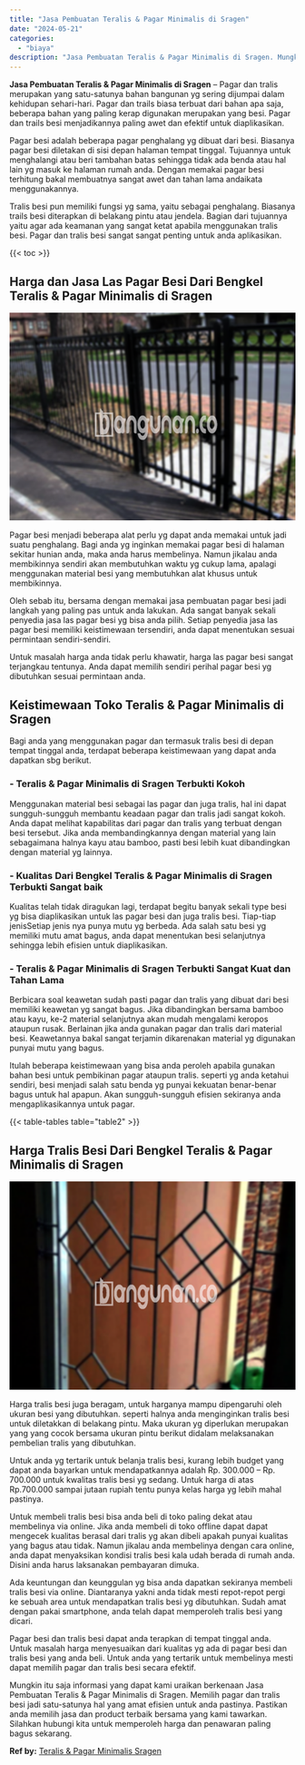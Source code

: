 ```yaml
---
title: "Jasa Pembuatan Teralis & Pagar Minimalis di Sragen"
date: "2024-05-21"
categories: 
  - "biaya"
description: "Jasa Pembuatan Teralis & Pagar Minimalis di Sragen. Mungkin itu saja informasi yang dapat kami uraikan berkenaan Jasa Pembuatan Teralis & Pagar Minimalis di..."
---
```


**Jasa Pembuatan Teralis & Pagar Minimalis di Sragen** – Pagar dan tralis merupakan yang satu-satunya bahan bangunan yg sering dijumpai dalam kehidupan sehari-hari. Pagar dan trails biasa terbuat dari bahan apa saja, beberapa bahan yang paling kerap digunakan merupakan yang besi. Pagar dan trails besi menjadikannya paling awet dan efektif untuk diaplikasikan.

Pagar besi adalah beberapa pagar penghalang yg dibuat dari besi. Biasanya pagar besi diletakan di sisi depan halaman tempat tinggal. Tujuannya untuk menghalangi atau beri tambahan batas sehingga tidak ada benda atau hal lain yg masuk ke halaman rumah anda. Dengan memakai pagar besi terhitung bakal membuatnya sangat awet dan tahan lama andaikata menggunakannya.

Tralis besi pun memiliki fungsi yg sama, yaitu sebagai penghalang. Biasanya trails besi diterapkan di belakang pintu atau jendela. Bagian dari tujuannya yaitu agar ada keamanan yang sangat ketat apabila menggunakan tralis besi. Pagar dan tralis besi sangat sangat penting untuk anda aplikasikan.

{{< toc >}}

## Harga dan Jasa Las Pagar Besi Dari Bengkel Teralis & Pagar Minimalis di Sragen

![Jasa Pembuatan Teralis & Pagar Minimalis di Sragen](/images/pagar-minimalis-murah-53.png)

Pagar besi menjadi beberapa alat perlu yg dapat anda memakai untuk jadi suatu penghalang. Bagi anda yg inginkan memakai pagar besi di halaman sekitar hunian anda, maka anda harus membelinya. Namun jikalau anda membikinnya sendiri akan membutuhkan waktu yg cukup lama, apalagi menggunakan material besi yang membutuhkan alat khusus untuk membikinnya.

Oleh sebab itu, bersama dengan memakai jasa pembuatan pagar besi jadi langkah yang paling pas untuk anda lakukan. Ada sangat banyak sekali penyedia jasa las pagar besi yg bisa anda pilih. Setiap penyedia jasa las pagar besi memiliki keistimewaan tersendiri, anda dapat menentukan sesuai permintaan sendiri-sendiri.

Untuk masalah harga anda tidak perlu khawatir, harga las pagar besi sangat terjangkau tentunya. Anda dapat memilih sendiri perihal pagar besi yg dibutuhkan sesuai permintaan anda.

## Keistimewaan Toko Teralis & Pagar Minimalis di Sragen

Bagi anda yang menggunakan pagar dan termasuk tralis besi di depan tempat tinggal anda, terdapat beberapa keistimewaan yang dapat anda dapatkan sbg berikut.

### \- Teralis & Pagar Minimalis di Sragen Terbukti Kokoh

Menggunakan material besi sebagai las pagar dan juga tralis, hal ini dapat sungguh-sungguh membantu keadaan pagar dan tralis jadi sangat kokoh. Anda dapat melihat kapabilitas dari pagar dan tralis yang terbuat dengan besi tersebut. Jika anda membandingkannya dengan material yang lain sebagaimana halnya kayu atau bamboo, pasti besi lebih kuat dibandingkan dengan material yg lainnya.

### \- Kualitas Dari Bengkel Teralis & Pagar Minimalis di Sragen Terbukti Sangat baik

Kualitas telah tidak diragukan lagi, terdapat begitu banyak sekali type besi yg bisa diaplikasikan untuk las pagar besi dan juga tralis besi. Tiap-tiap jenisSetiap jenis nya punya mutu yg berbeda. Ada salah satu besi yg memiliki mutu amat bagus, anda dapat menentukan besi selanjutnya sehingga lebih efisien untuk diaplikasikan.

### \- Teralis & Pagar Minimalis di Sragen Terbukti Sangat Kuat dan Tahan Lama

Berbicara soal keawetan sudah pasti pagar dan tralis yang dibuat dari besi memiliki keawetan yg sangat bagus. Jika dibandingkan bersama bamboo atau kayu, ke-2 material selanjutnya akan mudah mengalami keropos ataupun rusak. Berlainan jika anda gunakan pagar dan tralis dari material besi. Keawetannya bakal sangat terjamin dikarenakan material yg digunakan punyai mutu yang bagus.

Itulah beberapa keistimewaan yang bisa anda peroleh apabila gunakan bahan besi untuk pembikinan pagar ataupun tralis. seperti yg anda ketahui sendiri, besi menjadi salah satu benda yg punyai kekuatan benar-benar bagus untuk hal apapun. Akan sungguh-sungguh efisien sekiranya anda mengaplikasikannya untuk pagar.

{{< table-tables table="table2" >}}

## Harga Tralis Besi Dari Bengkel Teralis & Pagar Minimalis di Sragen

![Jasa Pembuatan Teralis & Pagar Minimalis di Sragen](/images/teralis-minimalis-murah-42.png)

Harga tralis besi juga beragam, untuk harganya mampu dipengaruhi oleh ukuran besi yang dibutuhkan. seperti halnya anda menginginkan tralis besi untuk diletakkan di belakang pintu. Maka ukuran yg diperlukan merupakan yang yang cocok bersama ukuran pintu berikut didalam melaksanakan pembelian tralis yang dibutuhkan.

Untuk anda yg tertarik untuk belanja tralis besi, kurang lebih budget yang dapat anda bayarkan untuk mendapatkannya adalah Rp. 300.000 – Rp. 700.000 untuk kwalitas tralis besi yg sedang. Untuk harga di atas Rp.700.000 sampai jutaan rupiah tentu punya kelas harga yg lebih mahal pastinya.

Untuk membeli tralis besi bisa anda beli di toko paling dekat atau membelinya via online. Jika anda membeli di toko offline dapat dapat mengecek kualitas berasal dari tralis yg akan dibeli apakah punyai kualitas yang bagus atau tidak. Namun jikalau anda membelinya dengan cara online, anda dapat menyaksikan kondisi tralis besi kala udah berada di rumah anda. Disini anda harus laksanakan pembayaran dimuka.

Ada keuntungan dan keunggulan yg bisa anda dapatkan sekiranya membeli tralis besi via online. Diantaranya yakni anda tidak mesti repot-repot pergi ke sebuah area untuk mendapatkan tralis besi yg dibutuhkan. Sudah amat dengan pakai smartphone, anda telah dapat memperoleh tralis besi yang dicari.

Pagar besi dan tralis besi dapat anda terapkan di tempat tinggal anda. Untuk masalah harga menyesuaikan dari kualitas yg ada di pagar besi dan tralis besi yang anda beli. Untuk anda yang tertarik untuk membelinya mesti dapat memilih pagar dan tralis besi secara efektif.

Mungkin itu saja informasi yang dapat kami uraikan berkenaan Jasa Pembuatan Teralis & Pagar Minimalis di Sragen. Memilih pagar dan tralis besi jadi satu-satunya hal yang amat efisien untuk anda pastinya. Pastikan anda memilih jasa dan product terbaik bersama yang kami tawarkan. Silahkan hubungi kita untuk memperoleh harga dan penawaran paling bagus sekarang.

**Ref by:** [Teralis & Pagar Minimalis Sragen](https://id.wikipedia.org/wiki/Teralis)
